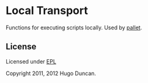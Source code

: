 # Local Transport

Functions for executing scripts locally.  Used by
[pallet](https://github.com/pallet/pallet).

## License

Licensed under [EPL](http://www.eclipse.org/legal/epl-v10.html)

Copyright 2011, 2012  Hugo Duncan.
